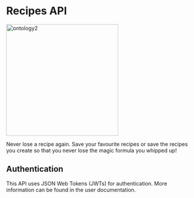 # Recipes API
<img src="https://user-images.githubusercontent.com/111717862/238165569-cf37ee86-a602-47c7-bf2d-1a907333c911.svg" alt="ontology2" style="width: 300px; height: 300px;">

Never lose a recipe again. Save your favourite recipes or save the recipes you create so that you never lose the magic formula you whipped up!

## Authentication
This API uses JSON Web Tokens (JWTs) for authentication. More information can be found in the user documentation.
